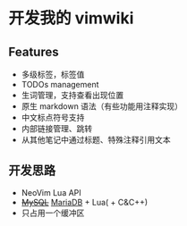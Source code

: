 # 开发我的 vimwiki

## Features

- 多级标签，标签值
- TODOs management
- 生词管理，支持查看出现位置
- 原生 markdown 语法（有些功能用注释实现）
- 中文标点符号支持
- 内部链接管理、跳转
- 从其他笔记中通过标题、特殊注释引用文本

## 开发思路

- NeoVim Lua API
- ~~[MySQL](../MySQL.md)~~ [MariaDB](../MariaDB.md) + Lua( + C&C++)
- 只占用一个缓冲区
